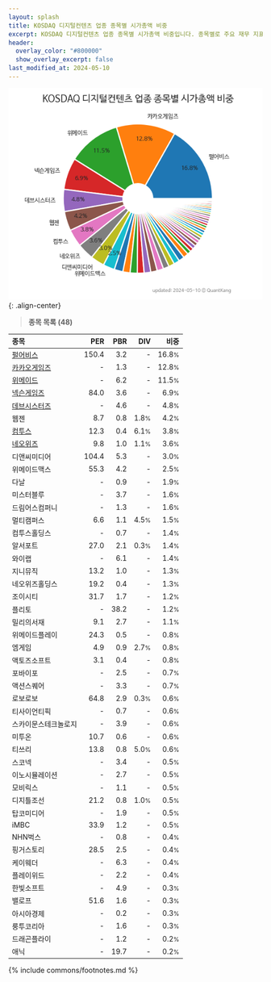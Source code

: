 ```yaml
---
layout: splash
title: KOSDAQ 디지털컨텐츠 업종 종목별 시가총액 비중
excerpt: KOSDAQ 디지털컨텐츠 업종 종목별 시가총액 비중입니다. 종목별로 주요 재무 지표를 함께 표시합니다.
header:
  overlay_color: "#800000"
  show_overlay_excerpt: false
last_modified_at: 2024-05-10
---
```



![KOSDAQ 디지털컨텐츠 업종 종목별 시가총액 비중](/stats/sector/images/kosdaq_업종_디지털컨텐츠_종목.png){: .align-center}


> **종목 목록 (48)**<a id="list"></a>

| **종목** | **PER** | **PBR** | **DIV** | **비중** |
| :------- | ------: | ------: | ------: | -------: |
| [펄어비스](/263750/) | 150.4 | 3.2 | - | 16.8<small>%</small> |
| [카카오게임즈](/293490/) | - | 1.3 | - | 12.8<small>%</small> |
| [위메이드](/112040/) | - | 6.2 | - | 11.5<small>%</small> |
| [넥슨게임즈](/225570/) | 84.0 | 3.6 | - | 6.9<small>%</small> |
| [데브시스터즈](/194480/) | - | 4.6 | - | 4.8<small>%</small> |
| 웹젠 | 8.7 | 0.8 | 1.8<small>%</small> | 4.2<small>%</small> |
| [컴투스](/078340/) | 12.3 | 0.4 | 6.1<small>%</small> | 3.8<small>%</small> |
| [네오위즈](/095660/) | 9.8 | 1.0 | 1.1<small>%</small> | 3.6<small>%</small> |
| 디앤씨미디어 | 104.4 | 5.3 | - | 3.0<small>%</small> |
| 위메이드맥스 | 55.3 | 4.2 | - | 2.5<small>%</small> |
| 다날 | - | 0.9 | - | 1.9<small>%</small> |
| 미스터블루 | - | 3.7 | - | 1.6<small>%</small> |
| 드림어스컴퍼니 | - | 1.3 | - | 1.6<small>%</small> |
| 멀티캠퍼스 | 6.6 | 1.1 | 4.5<small>%</small> | 1.5<small>%</small> |
| 컴투스홀딩스 | - | 0.7 | - | 1.4<small>%</small> |
| 알서포트 | 27.0 | 2.1 | 0.3<small>%</small> | 1.4<small>%</small> |
| 와이랩 | - | 6.1 | - | 1.4<small>%</small> |
| 지니뮤직 | 13.2 | 1.0 | - | 1.3<small>%</small> |
| 네오위즈홀딩스 | 19.2 | 0.4 | - | 1.3<small>%</small> |
| 조이시티 | 31.7 | 1.7 | - | 1.2<small>%</small> |
| 플리토 | - | 38.2 | - | 1.2<small>%</small> |
| 밀리의서재 | 9.1 | 2.7 | - | 1.1<small>%</small> |
| 위메이드플레이 | 24.3 | 0.5 | - | 0.8<small>%</small> |
| 엠게임 | 4.9 | 0.9 | 2.7<small>%</small> | 0.8<small>%</small> |
| 액토즈소프트 | 3.1 | 0.4 | - | 0.8<small>%</small> |
| 포바이포 | - | 2.5 | - | 0.7<small>%</small> |
| 액션스퀘어 | - | 3.3 | - | 0.7<small>%</small> |
| 로보로보 | 64.8 | 2.9 | 0.3<small>%</small> | 0.6<small>%</small> |
| 티사이언티픽 | - | 0.7 | - | 0.6<small>%</small> |
| 스카이문스테크놀로지 | - | 3.9 | - | 0.6<small>%</small> |
| 미투온 | 10.7 | 0.6 | - | 0.6<small>%</small> |
| 티쓰리 | 13.8 | 0.8 | 5.0<small>%</small> | 0.6<small>%</small> |
| 스코넥 | - | 3.4 | - | 0.5<small>%</small> |
| 이노시뮬레이션 | - | 2.7 | - | 0.5<small>%</small> |
| 모비릭스 | - | 1.1 | - | 0.5<small>%</small> |
| 디지틀조선 | 21.2 | 0.8 | 1.0<small>%</small> | 0.5<small>%</small> |
| 탑코미디어 | - | 1.9 | - | 0.5<small>%</small> |
| iMBC | 33.9 | 1.2 | - | 0.5<small>%</small> |
| NHN벅스 | - | 0.8 | - | 0.4<small>%</small> |
| 핑거스토리 | 28.5 | 2.5 | - | 0.4<small>%</small> |
| 케이웨더 | - | 6.3 | - | 0.4<small>%</small> |
| 플레이위드 | - | 2.2 | - | 0.4<small>%</small> |
| 한빛소프트 | - | 4.9 | - | 0.3<small>%</small> |
| 밸로프 | 51.6 | 1.6 | - | 0.3<small>%</small> |
| 아시아경제 | - | 0.2 | - | 0.3<small>%</small> |
| 룽투코리아 | - | 1.6 | - | 0.3<small>%</small> |
| 드래곤플라이 | - | 1.2 | - | 0.2<small>%</small> |
| 애닉 | - | 19.7 | - | 0.2<small>%</small> |

{% include commons/footnotes.md %}